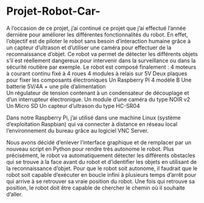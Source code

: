 # Projet-Robot-Car-

A l’occasion de ce projet, j’ai continué ce projet que j’ai effectué l’année dernière pour améliorer les différentes fonctionnalités du robot.
En effet, l’objectif est de piloter le robot sans besoin d’interaction humaine grâce à un capteur d’ultrason et d’utiliser une caméra pour effectuer de la reconnaissance d’objet. Ce robot va permet de détecter les différents objets s’il est réellement dangereux pour intervenir dans la surveillance ou dans la sécurité routière par exemple.
Le robot est composé finalement : 
4 moteurs à courant continu fixé à 4 roues
4 modules à relais sur 5V
Deux plaques pour fixer les composants électroniques
Un Raspberry Pi 4 modèle B
Une batterie 5V/4A + une pile d’alimentation  
Un régulateur de tension contenant à un condensateur de découplage et d’un interrupteur électronique.
Un module d’une caméra du type NOIR v2
Un Micro SD 
Un capteur d’ultrason du type HC-SR04 

Dans notre Raspberry Pi, j’ai utilisé dans une machine Linux (système d’exploitation Raspbian)  qui va connecter à distance en réseau local l’environnement du bureau grâce au logiciel VNC Server. 

Nous avons décidé d’enlever l’interface graphique et de remplacer par un nouveau script en Python pour rendre très autonome le robot. Plus précisément, le robot va automatiquement détecter les différents obstacles qui se trouve à la face avant du robot et d’identifier les objets en utilisant de la reconnaissance d’objet.
Pour que le robot soit autonome, il faudrait que le robot soit capable d’exécuter en boucle infini à plusieurs temps d’arrêt pour qui arrive à se retrouver sa vraie position du robot. Une fois qui retrouve sa position, le robot doit être capable de chercher le chemin où il souhaite d’aller. 
